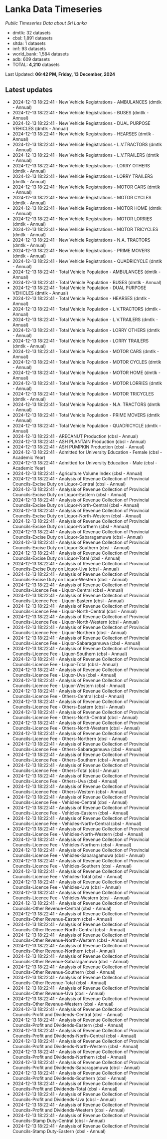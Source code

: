 # Lanka Data Timeseries
*Public Timeseries Data about Sri Lanka*

* dmtlk: 32 datasets
* cbsl: 1,891 datasets
* sltda: 1 datasets
* imf: 93 datasets
* world_bank: 1,584 datasets
* adb: 609 datasets
* TOTAL: **4,210** datasets

Last Updated: **06:42 PM, Friday, 13 December, 2024**

## Latest updates

* 2024-12-13 18:22:41 - New Vehicle Registrations - AMBULANCES (dmtlk - Annual)
* 2024-12-13 18:22:41 - New Vehicle Registrations - BUSES (dmtlk - Annual)
* 2024-12-13 18:22:41 - New Vehicle Registrations - DUAL PURPOSE VEHICLES (dmtlk - Annual)
* 2024-12-13 18:22:41 - New Vehicle Registrations - HEARSES (dmtlk - Annual)
* 2024-12-13 18:22:41 - New Vehicle Registrations - L.V.TRACTORS (dmtlk - Annual)
* 2024-12-13 18:22:41 - New Vehicle Registrations - L.V.TRAILERS (dmtlk - Annual)
* 2024-12-13 18:22:41 - New Vehicle Registrations - LORRY OTHERS (dmtlk - Annual)
* 2024-12-13 18:22:41 - New Vehicle Registrations - LORRY TRAILERS (dmtlk - Annual)
* 2024-12-13 18:22:41 - New Vehicle Registrations - MOTOR CARS (dmtlk - Annual)
* 2024-12-13 18:22:41 - New Vehicle Registrations - MOTOR CYCLES (dmtlk - Annual)
* 2024-12-13 18:22:41 - New Vehicle Registrations - MOTOR HOME (dmtlk - Annual)
* 2024-12-13 18:22:41 - New Vehicle Registrations - MOTOR LORRIES (dmtlk - Annual)
* 2024-12-13 18:22:41 - New Vehicle Registrations - MOTOR TRICYCLES (dmtlk - Annual)
* 2024-12-13 18:22:41 - New Vehicle Registrations - N.A. TRACTORS (dmtlk - Annual)
* 2024-12-13 18:22:41 - New Vehicle Registrations - PRIME MOVERS (dmtlk - Annual)
* 2024-12-13 18:22:41 - New Vehicle Registrations - QUADRICYCLE (dmtlk - Annual)
* 2024-12-13 18:22:41 - Total Vehicle Population - AMBULANCES (dmtlk - Annual)
* 2024-12-13 18:22:41 - Total Vehicle Population - BUSES (dmtlk - Annual)
* 2024-12-13 18:22:41 - Total Vehicle Population - DUAL PURPOSE VEHICLES (dmtlk - Annual)
* 2024-12-13 18:22:41 - Total Vehicle Population - HEARSES (dmtlk - Annual)
* 2024-12-13 18:22:41 - Total Vehicle Population - L.V.TRACTORS (dmtlk - Annual)
* 2024-12-13 18:22:41 - Total Vehicle Population - L.V.TRAILERS (dmtlk - Annual)
* 2024-12-13 18:22:41 - Total Vehicle Population - LORRY OTHERS (dmtlk - Annual)
* 2024-12-13 18:22:41 - Total Vehicle Population - LORRY TRAILERS (dmtlk - Annual)
* 2024-12-13 18:22:41 - Total Vehicle Population - MOTOR CARS (dmtlk - Annual)
* 2024-12-13 18:22:41 - Total Vehicle Population - MOTOR CYCLES (dmtlk - Annual)
* 2024-12-13 18:22:41 - Total Vehicle Population - MOTOR HOME (dmtlk - Annual)
* 2024-12-13 18:22:41 - Total Vehicle Population - MOTOR LORRIES (dmtlk - Annual)
* 2024-12-13 18:22:41 - Total Vehicle Population - MOTOR TRICYCLES (dmtlk - Annual)
* 2024-12-13 18:22:41 - Total Vehicle Population - N.A. TRACTORS (dmtlk - Annual)
* 2024-12-13 18:22:41 - Total Vehicle Population - PRIME MOVERS (dmtlk - Annual)
* 2024-12-13 18:22:41 - Total Vehicle Population - QUADRICYCLE (dmtlk - Annual)
* 2024-12-13 18:22:41 - ARECANUT Production (cbsl - Annual)
* 2024-12-13 18:22:41 - ASH PLANTAIN Production (cbsl - Annual)
* 2024-12-13 18:22:41 - ASH PUMPKIN Production (cbsl - Annual)
* 2024-12-13 18:22:41 - Admitted for University Education - Female (cbsl - Academic Year)
* 2024-12-13 18:22:41 - Admitted for University Education - Male (cbsl - Academic Year)
* 2024-12-13 18:22:41 - Agriculture Volume Index (cbsl - Annual)
* 2024-12-13 18:22:41 - Analysis of Revenue Collection of Provincial Councils-Excise Duty on Liquor-Central (cbsl - Annual)
* 2024-12-13 18:22:41 - Analysis of Revenue Collection of Provincial Councils-Excise Duty on Liquor-Eastern (cbsl - Annual)
* 2024-12-13 18:22:41 - Analysis of Revenue Collection of Provincial Councils-Excise Duty on Liquor-North-Central (cbsl - Annual)
* 2024-12-13 18:22:41 - Analysis of Revenue Collection of Provincial Councils-Excise Duty on Liquor-North-Western (cbsl - Annual)
* 2024-12-13 18:22:41 - Analysis of Revenue Collection of Provincial Councils-Excise Duty on Liquor-Northern (cbsl - Annual)
* 2024-12-13 18:22:41 - Analysis of Revenue Collection of Provincial Councils-Excise Duty on Liquor-Sabaragamuwa (cbsl - Annual)
* 2024-12-13 18:22:41 - Analysis of Revenue Collection of Provincial Councils-Excise Duty on Liquor-Southern (cbsl - Annual)
* 2024-12-13 18:22:41 - Analysis of Revenue Collection of Provincial Councils-Excise Duty on Liquor-Total (cbsl - Annual)
* 2024-12-13 18:22:41 - Analysis of Revenue Collection of Provincial Councils-Excise Duty on Liquor-Uva (cbsl - Annual)
* 2024-12-13 18:22:41 - Analysis of Revenue Collection of Provincial Councils-Excise Duty on Liquor-Western (cbsl - Annual)
* 2024-12-13 18:22:41 - Analysis of Revenue Collection of Provincial Councils-Licence Fee - Liquor-Central (cbsl - Annual)
* 2024-12-13 18:22:41 - Analysis of Revenue Collection of Provincial Councils-Licence Fee - Liquor-Eastern (cbsl - Annual)
* 2024-12-13 18:22:41 - Analysis of Revenue Collection of Provincial Councils-Licence Fee - Liquor-North-Central (cbsl - Annual)
* 2024-12-13 18:22:41 - Analysis of Revenue Collection of Provincial Councils-Licence Fee - Liquor-North-Western (cbsl - Annual)
* 2024-12-13 18:22:41 - Analysis of Revenue Collection of Provincial Councils-Licence Fee - Liquor-Northern (cbsl - Annual)
* 2024-12-13 18:22:41 - Analysis of Revenue Collection of Provincial Councils-Licence Fee - Liquor-Sabaragamuwa (cbsl - Annual)
* 2024-12-13 18:22:41 - Analysis of Revenue Collection of Provincial Councils-Licence Fee - Liquor-Southern (cbsl - Annual)
* 2024-12-13 18:22:41 - Analysis of Revenue Collection of Provincial Councils-Licence Fee - Liquor-Total (cbsl - Annual)
* 2024-12-13 18:22:41 - Analysis of Revenue Collection of Provincial Councils-Licence Fee - Liquor-Uva (cbsl - Annual)
* 2024-12-13 18:22:41 - Analysis of Revenue Collection of Provincial Councils-Licence Fee - Liquor-Western (cbsl - Annual)
* 2024-12-13 18:22:41 - Analysis of Revenue Collection of Provincial Councils-Licence Fee - Others-Central (cbsl - Annual)
* 2024-12-13 18:22:41 - Analysis of Revenue Collection of Provincial Councils-Licence Fee - Others-Eastern (cbsl - Annual)
* 2024-12-13 18:22:41 - Analysis of Revenue Collection of Provincial Councils-Licence Fee - Others-North-Central (cbsl - Annual)
* 2024-12-13 18:22:41 - Analysis of Revenue Collection of Provincial Councils-Licence Fee - Others-North-Western (cbsl - Annual)
* 2024-12-13 18:22:41 - Analysis of Revenue Collection of Provincial Councils-Licence Fee - Others-Northern (cbsl - Annual)
* 2024-12-13 18:22:41 - Analysis of Revenue Collection of Provincial Councils-Licence Fee - Others-Sabaragamuwa (cbsl - Annual)
* 2024-12-13 18:22:41 - Analysis of Revenue Collection of Provincial Councils-Licence Fee - Others-Southern (cbsl - Annual)
* 2024-12-13 18:22:41 - Analysis of Revenue Collection of Provincial Councils-Licence Fee - Others-Total (cbsl - Annual)
* 2024-12-13 18:22:41 - Analysis of Revenue Collection of Provincial Councils-Licence Fee - Others-Uva (cbsl - Annual)
* 2024-12-13 18:22:41 - Analysis of Revenue Collection of Provincial Councils-Licence Fee - Others-Western (cbsl - Annual)
* 2024-12-13 18:22:41 - Analysis of Revenue Collection of Provincial Councils-Licence Fee - Vehicles-Central (cbsl - Annual)
* 2024-12-13 18:22:41 - Analysis of Revenue Collection of Provincial Councils-Licence Fee - Vehicles-Eastern (cbsl - Annual)
* 2024-12-13 18:22:41 - Analysis of Revenue Collection of Provincial Councils-Licence Fee - Vehicles-North-Central (cbsl - Annual)
* 2024-12-13 18:22:41 - Analysis of Revenue Collection of Provincial Councils-Licence Fee - Vehicles-North-Western (cbsl - Annual)
* 2024-12-13 18:22:41 - Analysis of Revenue Collection of Provincial Councils-Licence Fee - Vehicles-Northern (cbsl - Annual)
* 2024-12-13 18:22:41 - Analysis of Revenue Collection of Provincial Councils-Licence Fee - Vehicles-Sabaragamuwa (cbsl - Annual)
* 2024-12-13 18:22:41 - Analysis of Revenue Collection of Provincial Councils-Licence Fee - Vehicles-Southern (cbsl - Annual)
* 2024-12-13 18:22:41 - Analysis of Revenue Collection of Provincial Councils-Licence Fee - Vehicles-Total (cbsl - Annual)
* 2024-12-13 18:22:41 - Analysis of Revenue Collection of Provincial Councils-Licence Fee - Vehicles-Uva (cbsl - Annual)
* 2024-12-13 18:22:41 - Analysis of Revenue Collection of Provincial Councils-Licence Fee - Vehicles-Western (cbsl - Annual)
* 2024-12-13 18:22:41 - Analysis of Revenue Collection of Provincial Councils-Other Revenue-Central (cbsl - Annual)
* 2024-12-13 18:22:41 - Analysis of Revenue Collection of Provincial Councils-Other Revenue-Eastern (cbsl - Annual)
* 2024-12-13 18:22:41 - Analysis of Revenue Collection of Provincial Councils-Other Revenue-North-Central (cbsl - Annual)
* 2024-12-13 18:22:41 - Analysis of Revenue Collection of Provincial Councils-Other Revenue-North-Western (cbsl - Annual)
* 2024-12-13 18:22:41 - Analysis of Revenue Collection of Provincial Councils-Other Revenue-Northern (cbsl - Annual)
* 2024-12-13 18:22:41 - Analysis of Revenue Collection of Provincial Councils-Other Revenue-Sabaragamuwa (cbsl - Annual)
* 2024-12-13 18:22:41 - Analysis of Revenue Collection of Provincial Councils-Other Revenue-Southern (cbsl - Annual)
* 2024-12-13 18:22:41 - Analysis of Revenue Collection of Provincial Councils-Other Revenue-Total (cbsl - Annual)
* 2024-12-13 18:22:41 - Analysis of Revenue Collection of Provincial Councils-Other Revenue-Uva (cbsl - Annual)
* 2024-12-13 18:22:41 - Analysis of Revenue Collection of Provincial Councils-Other Revenue-Western (cbsl - Annual)
* 2024-12-13 18:22:41 - Analysis of Revenue Collection of Provincial Councils-Profit and Dividends-Central (cbsl - Annual)
* 2024-12-13 18:22:41 - Analysis of Revenue Collection of Provincial Councils-Profit and Dividends-Eastern (cbsl - Annual)
* 2024-12-13 18:22:41 - Analysis of Revenue Collection of Provincial Councils-Profit and Dividends-North-Central (cbsl - Annual)
* 2024-12-13 18:22:41 - Analysis of Revenue Collection of Provincial Councils-Profit and Dividends-North-Western (cbsl - Annual)
* 2024-12-13 18:22:41 - Analysis of Revenue Collection of Provincial Councils-Profit and Dividends-Northern (cbsl - Annual)
* 2024-12-13 18:22:41 - Analysis of Revenue Collection of Provincial Councils-Profit and Dividends-Sabaragamuwa (cbsl - Annual)
* 2024-12-13 18:22:41 - Analysis of Revenue Collection of Provincial Councils-Profit and Dividends-Southern (cbsl - Annual)
* 2024-12-13 18:22:41 - Analysis of Revenue Collection of Provincial Councils-Profit and Dividends-Total (cbsl - Annual)
* 2024-12-13 18:22:41 - Analysis of Revenue Collection of Provincial Councils-Profit and Dividends-Uva (cbsl - Annual)
* 2024-12-13 18:22:41 - Analysis of Revenue Collection of Provincial Councils-Profit and Dividends-Western (cbsl - Annual)
* 2024-12-13 18:22:41 - Analysis of Revenue Collection of Provincial Councils-Stamp Duty-Central (cbsl - Annual)
* 2024-12-13 18:22:41 - Analysis of Revenue Collection of Provincial Councils-Stamp Duty-Eastern (cbsl - Annual)